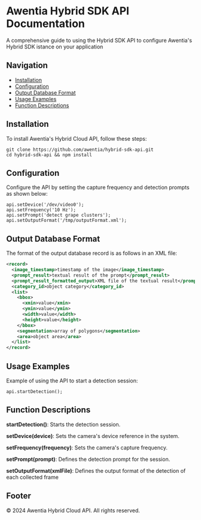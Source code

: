 # Awentia Hybrid SDK API Documentation

A comprehensive guide to using the Hybrid SDK API to configure Awentia's Hybrid SDK istance on your application
## Navigation
- [Installation](#installation)
- [Configuration](#configuration)
- [Output Database Format](#output-database-format)
- [Usage Examples](#usage-examples)
- [Function Descriptions](#function-descriptions)

## Installation

To install Awentia's Hybrid Cloud API, follow these steps:

```
git clone https://github.com/awentia/hybrid-sdk-api.git
cd hybrid-sdk-api && npm install
```

## Configuration

Configure the API by setting the capture frequency and detection prompts as shown below:

```
api.setDevice('/dev/video0');
api.setFrequency('10 Hz');
api.setPrompt('detect grape clusters');
api.setOutputFormat('/tmp/outputFormat.xml');
```

## Output Database Format

The format of the output database record is as follows in an XML file:

```xml
<record>
  <image_timestamp>timestamp of the image</image_timestamp>
  <prompt_result>textual result of the prompt</prompt_result>
  <prompt_result_formatted_output>XML file of the textual result</prompt_result_formatted_output>
  <category_id>object category</category_id>
  <list>
    <bbox>
      <xmin>value</xmin>
      <ymin>value</ymin>
      <width>value</width>
      <height>value</height>
    </bbox>
    <segmentation>array of polygons</segmentation>
    <area>object area</area>
  </list>
</record>
```

## Usage Examples

Example of using the API to start a detection session:

```
api.startDetection();
```

## Function Descriptions

**startDetection()**: Starts the detection session.

**setDevice(device)**: Sets the camera's device reference in the system.

**setFrequency(frequency)**: Sets the camera's capture frequency.

**setPrompt(prompt)**: Defines the detection prompt for the session.

**setOutputFormat(xmlFile)**: Defines the output format of the detection of each collected frame

## Footer

© 2024 Awentia Hybrid Cloud API. All rights reserved.
```
